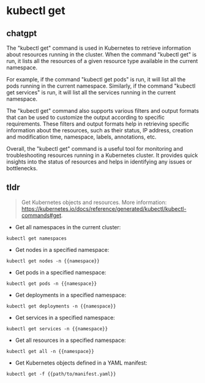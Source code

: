# kubectl get 
## chatgpt 
The "kubectl get" command is used in Kubernetes to retrieve information about resources running in the cluster. When the command "kubectl get" is run, it lists all the resources of a given resource type available in the current namespace. 

For example, if the command "kubectl get pods" is run, it will list all the pods running in the current namespace. Similarly, if the command "kubectl get services" is run, it will list all the services running in the current namespace.

The "kubectl get" command also supports various filters and output formats that can be used to customize the output according to specific requirements. These filters and output formats help in retrieving specific information about the resources, such as their status, IP address, creation and modification time, namespace, labels, annotations, etc.

Overall, the "kubectl get" command is a useful tool for monitoring and troubleshooting resources running in a Kubernetes cluster. It provides quick insights into the status of resources and helps in identifying any issues or bottlenecks. 

## tldr 
 
> Get Kubernetes objects and resources.
> More information: <https://kubernetes.io/docs/reference/generated/kubectl/kubectl-commands#get>.

- Get all namespaces in the current cluster:

`kubectl get namespaces`

- Get nodes in a specified namespace:

`kubectl get nodes -n {{namespace}}`

- Get pods in a specified namespace:

`kubectl get pods -n {{namespace}}`

- Get deployments in a specified namespace:

`kubectl get deployments -n {{namespace}}`

- Get services in a specified namespace:

`kubectl get services -n {{namespace}}`

- Get all resources in a specified namespace:

`kubectl get all -n {{namespace}}`

- Get Kubernetes objects defined in a YAML manifest:

`kubectl get -f {{path/to/manifest.yaml}}`
